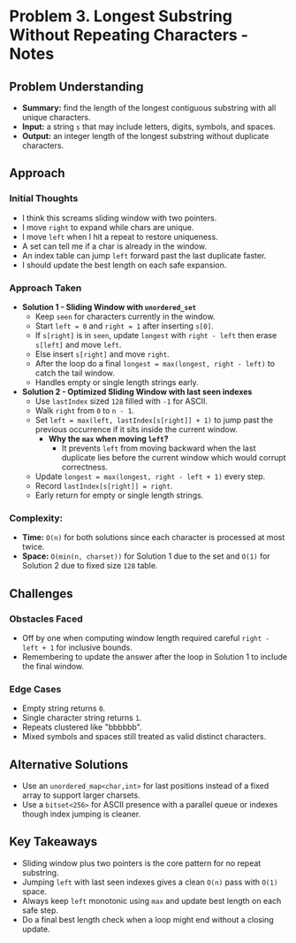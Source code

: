 # Problem 3. Longest Substring Without Repeating Characters - Notes

## Problem Understanding

- **Summary:** find the length of the longest contiguous substring with all unique characters.
- **Input:** a string `s` that may include letters, digits, symbols, and spaces.
- **Output:** an integer length of the longest substring without duplicate characters.

## Approach

### Initial Thoughts

- I think this screams sliding window with two pointers.
- I move `right` to expand while chars are unique.
- I move `left` when I hit a repeat to restore uniqueness.
- A set can tell me if a char is already in the window.
- An index table can jump `left` forward past the last duplicate faster.
- I should update the best length on each safe expansion.

### Approach Taken

- **Solution 1 - Sliding Window with `unordered_set`**
  - Keep `seen` for characters currently in the window.
  - Start `left = 0` and `right = 1` after inserting `s[0]`.
  - If `s[right]` is in `seen`, update `longest` with `right - left` then erase `s[left]` and move `left`.
  - Else insert `s[right]` and move `right`.
  - After the loop do a final `longest = max(longest, right - left)` to catch the tail window.
  - Handles empty or single length strings early.
- **Solution 2 - Optimized Sliding Window with last seen indexes**
  - Use `lastIndex` sized `128` filled with `-1` for ASCII.
  - Walk `right` from `0` to `n - 1`.
  - Set `left = max(left, lastIndex[s[right]] + 1)` to jump past the previous occurrence if it sits inside the current window.
    - **Why the `max` when moving `left`?**
      - It prevents `left` from moving backward when the last duplicate lies before the current window which would corrupt correctness.
  - Update `longest = max(longest, right - left + 1)` every step.
  - Record `lastIndex[s[right]] = right`.
  - Early return for empty or single length strings.

### Complexity:

- **Time:** `O(n)` for both solutions since each character is processed at most twice.
- **Space:** `O(min(n, charset))` for Solution 1 due to the set and `O(1)` for Solution 2 due to fixed size `128` table.

## Challenges

### Obstacles Faced

- Off by one when computing window length required careful `right - left + 1` for inclusive bounds.
- Remembering to update the answer after the loop in Solution 1 to include the final window.

### Edge Cases

- Empty string returns `0`.
- Single character string returns `1`.
- Repeats clustered like "bbbbbb".
- Mixed symbols and spaces still treated as valid distinct characters.

## Alternative Solutions

- Use an `unordered_map<char,int>` for last positions instead of a fixed array to support larger charsets.
- Use a `bitset<256>` for ASCII presence with a parallel queue or indexes though index jumping is cleaner.

## Key Takeaways

- Sliding window plus two pointers is the core pattern for no repeat substring.
- Jumping `left` with last seen indexes gives a clean `O(n)` pass with `O(1)` space.
- Always keep `left` monotonic using `max` and update best length on each safe step.
- Do a final best length check when a loop might end without a closing update.
